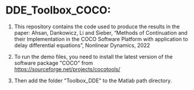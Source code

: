 # DDE_Toolbox_COCO: 

1. This repository contains the code used to produce the results in the paper: Ahsan, Dankowicz, Li and Sieber, “Methods
of Continuation and their Implementation in the COCO Software Platform with application
to delay differential equations”, Nonlinear Dynamics, 2022

2. To run the demo files, you need to install the latest version of the software package "COCO" from https://sourceforge.net/projects/cocotools/

3. Then add the folder "Toolbox_DDE" to the Matlab path directory. 
